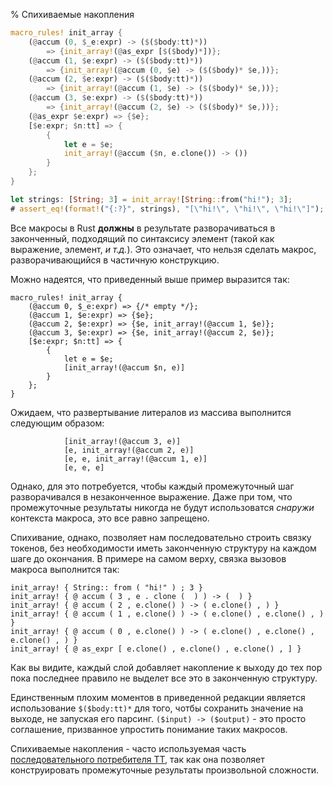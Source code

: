 % Спихиваемые накопления

```rust
macro_rules! init_array {
    (@accum (0, $_e:expr) -> ($($body:tt)*))
        => {init_array!(@as_expr [$($body)*])};
    (@accum (1, $e:expr) -> ($($body:tt)*))
        => {init_array!(@accum (0, $e) -> ($($body)* $e,))};
    (@accum (2, $e:expr) -> ($($body:tt)*))
        => {init_array!(@accum (1, $e) -> ($($body)* $e,))};
    (@accum (3, $e:expr) -> ($($body:tt)*))
        => {init_array!(@accum (2, $e) -> ($($body)* $e,))};
    (@as_expr $e:expr) => {$e};
    [$e:expr; $n:tt] => {
        {
            let e = $e;
            init_array!(@accum ($n, e.clone()) -> ())
        }
    };
}

let strings: [String; 3] = init_array![String::from("hi!"); 3];
# assert_eq!(format!("{:?}", strings), "[\"hi!\", \"hi!\", \"hi!\"]");
```

Все макросы в  Rust **должны** в результате разворачиваться в законченный, подходящий по синтаксису элемент (такой как выражение, элемент, *и т.д.*). Это означает, что нельзя сделать макрос, разворачивающийся в частичную конструкцию.

Можно надеятся, что приведенный выше пример выразится так:

```ignore
macro_rules! init_array {
    (@accum 0, $_e:expr) => {/* empty */};
    (@accum 1, $e:expr) => {$e};
    (@accum 2, $e:expr) => {$e, init_array!(@accum 1, $e)};
    (@accum 3, $e:expr) => {$e, init_array!(@accum 2, $e)};
    [$e:expr; $n:tt] => {
        {
            let e = $e;
            [init_array!(@accum $n, e)]
        }
    };
}
```

Ожидаем, что развертывание литералов из массива выполнится следующим образом:

```ignore
            [init_array!(@accum 3, e)]
            [e, init_array!(@accum 2, e)]
            [e, e, init_array!(@accum 1, e)]
            [e, e, e]
```

Однако, для это потребуется, чтобы каждый промежуточный шаг разворачивался в незаконченное выражение. Даже при том, что промежуточные результаты никогда не будут использоватся *снаружи* контекста макроса, это все равно запрещено.

Спихивание, однако, позволяет нам последовательно строить связку токенов, без необходимости иметь законченную структуру на каждом шаге до окончания. В примере на самом верху, связка вызовов макроса выполнится так:

```ignore
init_array! { String:: from ( "hi!" ) ; 3 }
init_array! { @ accum ( 3 , e . clone (  ) ) -> (  ) }
init_array! { @ accum ( 2 , e.clone() ) -> ( e.clone() , ) }
init_array! { @ accum ( 1 , e.clone() ) -> ( e.clone() , e.clone() , ) }
init_array! { @ accum ( 0 , e.clone() ) -> ( e.clone() , e.clone() , e.clone() , ) }
init_array! { @ as_expr [ e.clone() , e.clone() , e.clone() , ] }
```

Как вы видите, каждый слой добавляет накопление к выходу до тех пор пока последнее правило не выделет все это в законченную структуру.

Единственным плохим моментов в приведенной редакции является использование `$($body:tt)*` для того, чотбы сохранить значение на выходе, не запуская его парсинг. `($input) -> ($output)` - это просто соглашение, призванное упростить понимание таких макросов.

Спихиваемые накопления - часто используемая часть [последовательного потребителя TT](#incremental-tt-munchers), так как она позволяет конструировать промежуточные результаты произвольной сложности.
